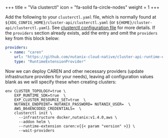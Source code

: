 +++
title = "Via clusterctl"
icon = "fa-solid fa-circle-nodes"
weight = 1
+++

Add the following to your `clusterctl.yaml` file, which is normally found at
`${XDG_CONFIG_HOME}/cluster-api/clusterctl.yaml` (or `${HOME}/cluster-api/clusterctl.yaml`). See [clusterctl
configuration file] for more details. If the `providers` section already exists, add the entry and omit the `providers`
key from this block below:

```yaml
providers:
  - name: "caren"
    url: "https://github.com/nutanix-cloud-native/cluster-api-runtime-extensions-nutanix/releases/v{{< param "version" >}}/runtime-extension-components.yaml"
    type: "RuntimeExtensionProvider"
```

Now we can deploy CAREN and other necessary providers (update infrastructure providers for your needs), leaving all
configuration values blank as we will specify these when creating clusters:

```shell
env CLUSTER_TOPOLOGY=true \
    EXP_RUNTIME_SDK=true  \
    EXP_CLUSTER_RESOURCE_SET=true  \
    NUTANIX_ENDPOINT= NUTANIX_PASSWORD= NUTANIX_USER=  \
    AWS_B64ENCODED_CREDENTIALS=  \
    clusterctl init \
      --infrastructure docker,nutanix:v1.4.0,aws \
      --addon helm \
      --runtime-extension caren:v{{< param "version" >}} \
      --wait-providers
```

[clusterctl configuration file]: https://cluster-api.sigs.k8s.io/clusterctl/configuration.html?highlight=clusterctl%20config#variables

